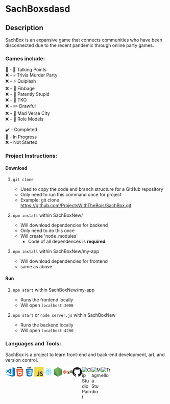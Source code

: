 # SachBoxsdasd

## Description
SachBox is an expansive game that connects communities who have been disconnected due to the recent pandemic through online party games.

### Games include:
🚧 - 📣 Talking Points  
❌ - 💀 Trivia Murder Party  
❌ - ⚡ Quiplash  
❌ - 🙊 Fibbage  
❌ - 🍆 Patently Stupid  
❌ - 👕 TKO  
❌ - ✏️ Drawful  
❌ - 👄 Mad Verse City  
❌ - 👥 Role Models  

✔️ - Completed  
🚧 - In Progress  
❌ - Not Started

### Project Instructions:
#### Download
1.  `git clone`
    - Used to copy the code and branch structure for a GitHub repository
    - Only need to run this command once for project
    - Example: git clone https://github.com/ProjectsWithTheBois/SachBox.git

2.  `npm install` within SachBoxNew/
	- Will download dependencies for backend
	- Only need to do this once
	- Will create 'node_modules'
		- Code of all dependences is **required**
		
2.  `npm install` within SachBoxNew/my-app
	- Will download dependencies for frontend
	- same as above

#### Run
1.  `npm start` within SachBoxNew/my-app
	- Runs the frontend locally
	- Will open `localhost:3000`

3.  `npm start` or `node server.js` within SachBoxNew
	- Runs the backend locally
	- Will open `localhost:4200`

### Languages and Tools:
SachBox is a project to learn front-end and back-end development, art, and version control.

<img align="left" alt="Visual Studio Code" width="30px" src="https://raw.githubusercontent.com/github/explore/80688e429a7d4ef2fca1e82350fe8e3517d3494d/topics/visual-studio-code/visual-studio-code.png" />

<img align="left" alt="HTML5" width="30px" src="https://raw.githubusercontent.com/github/explore/80688e429a7d4ef2fca1e82350fe8e3517d3494d/topics/html/html.png" />

<img align="left" alt="CSS3" width="30px" src="https://raw.githubusercontent.com/github/explore/80688e429a7d4ef2fca1e82350fe8e3517d3494d/topics/css/css.png" />

<img align="left" alt="JavaScript" width="30px" src="https://raw.githubusercontent.com/github/explore/80688e429a7d4ef2fca1e82350fe8e3517d3494d/topics/javascript/javascript.png" />

<img align="left" alt="React" width="30px" src="https://raw.githubusercontent.com/github/explore/80688e429a7d4ef2fca1e82350fe8e3517d3494d/topics/react/react.png" />

<img align="left" alt="NodeJS" width="30px" src="https://raw.githubusercontent.com/github/explore/80688e429a7d4ef2fca1e82350fe8e3517d3494d/topics/nodejs/nodejs.png" />

<img align="left" alt="Git" width="30px" src="https://raw.githubusercontent.com/github/explore/80688e429a7d4ef2fca1e82350fe8e3517d3494d/topics/git/git.png" />

<img align="left" alt="GitHub" width="30px" src="https://raw.githubusercontent.com/github/explore/78df643247d429f6cc873026c0622819ad797942/topics/github/github.png" />

<img align="left" alt="Clip Studio Paint" width="30px" src="https://is4-ssl.mzstatic.com/image/thumb/Purple114/v4/f3/bc/0e/f3bc0ef0-afca-25cf-c70e-6557d5232c6c/source/512x512bb.jpg" />

<img align="left" alt="Magma Studio" width="30px" src="https://pbs.twimg.com/profile_images/1300944557555757062/SbiJbgrp_400x400.jpg" />

<img align="left" alt="Trello" width="30px" src="https://i.pinimg.com/280x280_RS/0f/b8/e6/0fb8e676a1cd0eae9b0f7ea862c40f93.jpg" />
